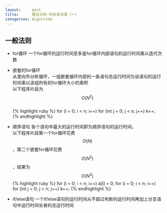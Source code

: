 ```yaml
---
layout:     post
title:      算法分析-时间复杂度（一）
categories: Algorithm
---
```


## 一般法则

* for循环
一个for循环的运行时间至多是for循环内部语句的运行时间乘以迭代次数  
* 嵌套的for循环  
从里向外分析循环，一组嵌套循环内部的一条语句总运行时间为该语句的运行时间乘以该组所有的for循环大小的乘积  
以下程序片段为$$ O(N^2) $$  
{% highlight ruby %}
for (i = 0; i < n; i++)
    for (int j = 0; j < n; j++)
        k++;
{% endhighlight %}

* 顺序语句
各个语句中最大的运行时间即为顺序语句的运行时间。  
以下程序片段第一个for循环花费$$ O(N) $$，第二个嵌套for循环花费$$ O(N^2) $$，结果为$$ O(N^2) $$
{% highlight ruby %}
for (i = 0; i < n; i++)
    a[i] = 0;
for (i = 0; i < n; i++)
    for (int j = 0; j < n; j++)
        k++;
{% endhighlight %}

* if/else语句
一个if/else语句的运行时间从不超过判断的运行时间再加上分支语句中运行时间长者的总运行时间